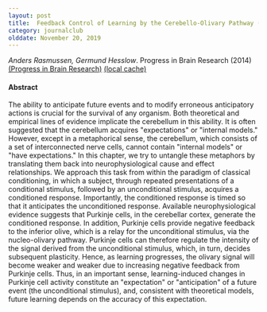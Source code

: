 ```yaml
---
layout: post
title:  Feedback Control of Learning by the Cerebello-Olivary Pathway (2014)
category: journalclub
olddate: November 20, 2019
---
```

 
*Anders Rasmussen, Germund Hesslow*. Progress in Brain Research (2014) 
[(Progress in Brain Research)](https://linkinghub.elsevier.com/retrieve/pii/B9780444633569000054)
[(local cache)]({{site.url}}/journalclub/JCpapers/FeedbackControl.pdf)

#### Abstract
The ability to anticipate future events and to modify erroneous anticipatory actions is crucial for the survival of any organism. Both theoretical and empirical lines of evidence implicate the cerebellum in this ability. It is often suggested that the cerebellum acquires "expectations" or "internal models." However, except in a metaphorical sense, the cerebellum, which consists of a set of interconnected nerve cells, cannot contain "internal models" or "have expectations." In this chapter, we try to untangle these metaphors by translating them back into neurophysiological cause and effect relationships. We approach this task from within the paradigm of classical conditioning, in which a subject, through repeated presentations of a conditional stimulus, followed by an unconditional stimulus, acquires a conditioned response. Importantly, the conditioned response is timed so that it anticipates the unconditioned response. Available neurophysiological evidence suggests that Purkinje cells, in the cerebellar cortex, generate the conditioned response. In addition, Purkinje cells provide negative feedback to the inferior olive, which is a relay for the unconditional stimulus, via the nucleo-olivary pathway. Purkinje cells can therefore regulate the intensity of the signal derived from the unconditional stimulus, which, in turn, decides subsequent plasticity. Hence, as learning progresses, the olivary signal will become weaker and weaker due to increasing negative feedback from Purkinje cells. Thus, in an important sense, learning-induced changes in Purkinje cell activity constitute an "expectation" or "anticipation" of a future event (the unconditional stimulus), and, consistent with theoretical models, future learning depends on the accuracy of this expectation.